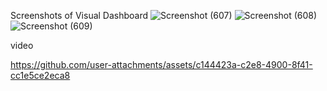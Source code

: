 Screenshots of Visual Dashboard
![Screenshot (607)](https://github.com/user-attachments/assets/8aae4ab1-3519-4a88-b376-8c527aaf6eed)
![Screenshot (608)](https://github.com/user-attachments/assets/930e1f0b-0f41-4e58-a024-0dea5e13fdee)
![Screenshot (609)](https://github.com/user-attachments/assets/f9636e1b-e65d-44cc-8d7a-6882bd224993)

video


https://github.com/user-attachments/assets/c144423a-c2e8-4900-8f41-cc1e5ce2eca8


